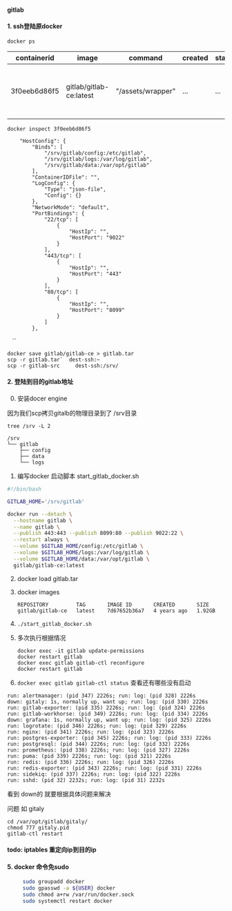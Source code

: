 #### gitlab



#### 1. ssh登陆原docker

`docker ps`

| containerid  | image                   | command           | created | status | ports                                                            | names  |
| ------------ | ----------------------- | ----------------- | ------- | ------ | ---------------------------------------------------------------- | ------ |
| 3f0eeb6d86f5 | gitlab/gitlab-ce:latest | "/assets/wrapper" | ...     | ...    | 0.0.0.0:443->443/tcp, 0.0.0.0:9022->22/tcp, 0.0.0.0:8099->80/tcp | gitlab |



`docker inspect 3f0eeb6d86f5`

        "HostConfig": {
            "Binds": [
                "/srv/gitlab/config:/etc/gitlab",
                "/srv/gitlab/logs:/var/log/gitlab",
                "/srv/gitlab/data:/var/opt/gitlab"
            ],
            "ContainerIDFile": "",
            "LogConfig": {
                "Type": "json-file",
                "Config": {}
            },
            "NetworkMode": "default",
            "PortBindings": {
                "22/tcp": [
                    {
                        "HostIp": "",
                        "HostPort": "9022"
                    }
                ],
                "443/tcp": [
                    {
                        "HostIp": "",
                        "HostPort": "443"
                    }
                ],
                "80/tcp": [
                    {
                        "HostIp": "",
                        "HostPort": "8099"
                    }
                ]
            },

   ``

```
docker save gitlab/gitlab-ce > gitlab.tar
scp -r gitlab.tar`  dest-ssh:~
scp -r gitlab-src     dest-ssh:/srv/
```

#### 2. 登陆到目的gitlab地址

0. 安装docer engine

因为我们scp拷贝gitalb的物理目录到了 /srv目录

`tree /srv -L 2`

```
/srv
└── gitlab
    ├── config
    ├── data
    └── logs
```

1. 编写docker 启动脚本  start_gitlab_docker.sh

```bash
#!/bin/bash

GITLAB_HOME='/srv/gitlab'

docker run --detach \
  --hostname gitlab \
  --name gitlab \
  --publish 443:443 --publish 8099:80 --publish 9022:22 \
  --restart always \
  --volume $GITLAB_HOME/config:/etc/gitlab \
  --volume $GITLAB_HOME/logs:/var/log/gitlab \
  --volume $GITLAB_HOME/data:/var/opt/gitlab \
  gitlab/gitlab-ce:latest
```

2. docker load gitlab.tar

3. docker images
   
   ```
   REPOSITORY         TAG       IMAGE ID       CREATED       SIZE
   gitlab/gitlab-ce   latest    7d67652b36a7   4 years ago   1.92GB
   ```

4. `./start_gitlab_docker.sh`

5. 多次执行根据情况
   
   ```
   docker exec -it gitlab update-permissions
   docker restart gitlab
   docker exec gitlab gitlab-ctl reconfigure
   docker restart gitlab
   ```
   
   

6. `docker exec gitlab gitlab-ctl status`  查看还有哪些没有启动

```
run: alertmanager: (pid 347) 2226s; run: log: (pid 328) 2226s
down: gitaly: 1s, normally up, want up; run: log: (pid 330) 2226s
run: gitlab-exporter: (pid 335) 2226s; run: log: (pid 324) 2226s
run: gitlab-workhorse: (pid 349) 2226s; run: log: (pid 334) 2226s
down: grafana: 1s, normally up, want up; run: log: (pid 325) 2226s
run: logrotate: (pid 346) 2226s; run: log: (pid 329) 2226s
run: nginx: (pid 341) 2226s; run: log: (pid 323) 2226s
run: postgres-exporter: (pid 345) 2226s; run: log: (pid 333) 2226s
run: postgresql: (pid 344) 2226s; run: log: (pid 332) 2226s
run: prometheus: (pid 338) 2226s; run: log: (pid 327) 2226s
run: puma: (pid 339) 2226s; run: log: (pid 321) 2226s
run: redis: (pid 336) 2226s; run: log: (pid 326) 2226s
run: redis-exporter: (pid 343) 2226s; run: log: (pid 331) 2226s
run: sidekiq: (pid 337) 2226s; run: log: (pid 322) 2226s
run: sshd: (pid 32) 2232s; run: log: (pid 31) 2232s
```

看到 down的 就要根据具体问题来解决



问题 如  gitaly

```
cd /var/opt/gitlab/gitaly/
chmod 777 gitaly.pid 
gitlab-ctl restart
```



#### todo: iptables 重定向ip到目的ip



#### 5. docker 命令免sudo

```bash
     sudo groupadd docker
     sudo gpasswd -a ${USER} docker
     sudo chmod a+rw /var/run/docker.sock
     sudo systemctl restart docker 

```


